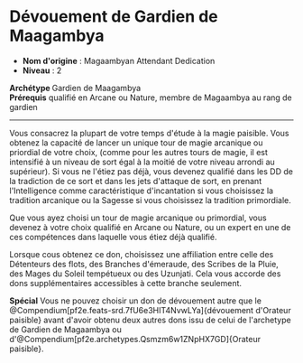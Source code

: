# Dévouement de Gardien de Maagambya

 * **Nom d'origine** : Magaambyan Attendant Dedication
 * **Niveau** : 2


<div><strong>Archétype </strong>Gardien de Maagambya</div>
<div><span id="ctl00_MainContent_DetailedOutput"><strong>Prérequis</strong> qualifié en Arcane ou Nature, membre de Magaambya au rang de gardien<br></span></div>
<hr>
<p>Vous consacrez la plupart de votre temps d'étude à la magie paisible. Vous obtenez la capacité de lancer un unique tour de magie arcanique ou priordial de votre choix, (comme pour les autres tours de magie, il est intensifié à un niveau de sort égal à la moitié de votre niveau arrondi au supérieur). Si vous ne l'étiez pas déjà, vous devenez qualifié dans les DD de la tradiction de ce sort et dans les jets d'attaque de sort, en prenant l'Intelligence comme caractéristique d'incantation si vous choisissez la tradition arcanique ou la Sagesse si vous choisissez la tradition primordiale.</p>
<p>Que vous ayez choisi un tour de magie arcanique ou primordial, vous devenez à votre choix qualifié en Arcane ou Nature, ou un expert en une de ces compétences dans laquelle vous étiez déjà qualifié.</p>
<p>Lorsque cous obtenez ce don, choisissez une affiliation entre celle des Détenteurs des flots, des Branches d'émeraude, des Scribes de la Pluie, des Mages du Soleil tempétueux ou des Uzunjati. Cela vous accorde des dons supplémentaires accessibles à cette branche seulement.</p>
<div><strong>Spécial</strong> Vous ne pouvez choisir un don de dévouement autre que le @Compendium[pf2e.feats-srd.7fU6e3HIT4NvwLYa]{dévouement d'Orateur paisible} avant d'avoir obtenu deux autres dons issu de celui de l'archetype de Gardien de Magaambya ou d'@Compendium[pf2e.archetypes.Qsmzm6w1ZNpHX7GD]{Orateur paisible}.&nbsp;</div>